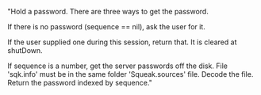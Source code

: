 "Hold a password.  There are three ways to get the password.

If there is no password (sequence == nil), ask the user for it.

If the user supplied one during this session, return that.  It is cleared at shutDown.

If sequence is a number, get the server passwords off the disk.  File 'sqk.info' must be in the same folder 'Squeak.sources' file.  Decode the file.  Return the password indexed by sequence."